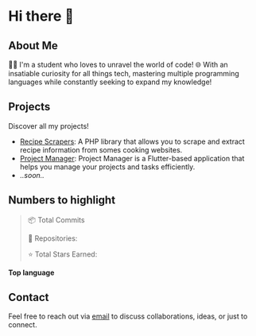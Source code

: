 # Hi there 👋

## About Me

👨‍🎓 I'm a student who loves to unravel the world of code! 🌐  With an insatiable curiosity for all things tech, mastering multiple programming languages while constantly seeking to expand my knowledge!


## Projects

Discover all my projects!

- [Recipe Scrapers](https://github.com/MatteoLore/RecipeScrapers): A PHP library that allows you to scrape and extract recipe information from somes cooking websites.
- [Project Manager](https://github.com/MatteoLore/ProjectManager): Project Manager is a Flutter-based application that helps you manage your projects and tasks efficiently. 
- *..soon..*

## Numbers to highlight
> 📦 Total Commits **<commits>**
> 
> 📜 Repositories: **<repo>**
> 
> ⭐ Total Stars Earned: **<stars>**

> 

**Top language** 

<value1>

<value2>

<value3>

## Contact

Feel free to reach out via [email](mailto:mat.dev.official@gmail.com) to discuss collaborations, ideas, or just to connect.
